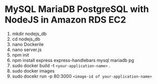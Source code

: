 # MySQL MariaDB PostgreSQL with NodeJS in Amazon RDS EC2
1. mkdir nodejs_db
2. cd nodejs_db
3. nano Dockerile
4. nano server.js
5. npm init
6. npm install express express-handlebars mysql mariadb pg
7. sudo docker build -t `<your-application-name>` .
8. sudo docker images
9. sudo docekr run -p 80:3000 `<image-id of your-application-name>`

